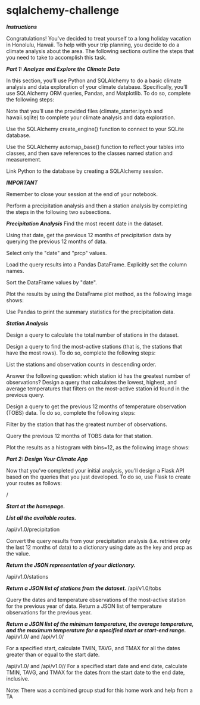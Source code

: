 # sqlalchemy-challenge
***Instructions***

Congratulations! You've decided to treat yourself to a long holiday vacation in Honolulu, Hawaii. To help with your trip planning, you decide to do a climate analysis about the area. The following sections outline the steps that you need to take to accomplish this task.

***Part 1: Analyze and Explore the Climate Data***

In this section, you’ll use Python and SQLAlchemy to do a basic climate analysis and data exploration of your climate database. Specifically, you’ll use SQLAlchemy ORM queries, Pandas, and Matplotlib. To do so, complete the following steps:

Note that you’ll use the provided files (climate_starter.ipynb and hawaii.sqlite) to complete your climate analysis and data exploration.

Use the SQLAlchemy create_engine() function to connect to your SQLite database.

Use the SQLAlchemy automap_base() function to reflect your tables into classes, and then save references to the classes named station and measurement.

Link Python to the database by creating a SQLAlchemy session.

***IMPORTANT***

Remember to close your session at the end of your notebook.

Perform a precipitation analysis and then a station analysis by completing the steps in the following two subsections.

***Precipitation Analysis***
Find the most recent date in the dataset.

Using that date, get the previous 12 months of precipitation data by querying the previous 12 months of data.


Select only the "date" and "prcp" values.

Load the query results into a Pandas DataFrame. Explicitly set the column names.

Sort the DataFrame values by "date".

Plot the results by using the DataFrame plot method, as the following image shows:

Use Pandas to print the summary statistics for the precipitation data.

***Station Analysis***

Design a query to calculate the total number of stations in the dataset.

Design a query to find the most-active stations (that is, the stations that have the most rows). To do so, complete the following steps:

List the stations and observation counts in descending order.

Answer the following question: which station id has the greatest number of observations?
Design a query that calculates the lowest, highest, and average temperatures that filters on the most-active station id found in the previous query.

Design a query to get the previous 12 months of temperature observation (TOBS) data. To do so, complete the following steps:

Filter by the station that has the greatest number of observations.

Query the previous 12 months of TOBS data for that station.

Plot the results as a histogram with bins=12, as the following image shows:

***Part 2: Design Your Climate App***

Now that you’ve completed your initial analysis, you’ll design a Flask API based on the queries that you just developed. To do so, use Flask to create your routes as follows:

/

***Start at the homepage.***

***List all the available routes.***

/api/v1.0/precipitation

Convert the query results from your precipitation analysis (i.e. retrieve only the last 12 months of data) to a dictionary using date as the key and prcp as the value.

***Return the JSON representation of your dictionary.***

/api/v1.0/stations

***Return a JSON list of stations from the dataset.***
/api/v1.0/tobs

Query the dates and temperature observations of the most-active station for the previous year of data.
Return a JSON list of temperature observations for the previous year.

***Return a JSON list of the minimum temperature, the average temperature, and the maximum temperature for a specified start or start-end range.***
/api/v1.0/<start> and /api/v1.0/<start>

For a specified start, calculate TMIN, TAVG, and TMAX for all the dates greater than or equal to the start date.

/api/v1.0/<start> and /api/v1.0/<start>/<end>
For a specified start date and end date, calculate TMIN, TAVG, and TMAX for the dates from the start date to the end date, inclusive.

Note: There was a combined group stud for this home work and help from a TA
